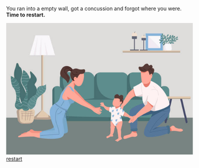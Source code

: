 You ran into a empty wall, got a concussion and forgot where you were. **Time to restart.**

![kid](../kid.jpg)
[restart](home.md)
